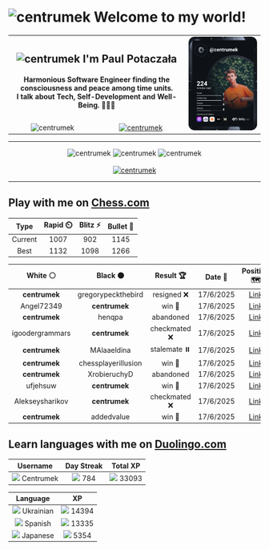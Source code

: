 <h1>
  <img
    src="https://emojis.slackmojis.com/emojis/images/1531849430/4246/blob-sunglasses.gif"
    width="30"
    alt="centrumek"
  />
  Welcome to my world!
</h1>

<table>
  <tbody>
    <tr>
      <td align="center" width="70%" colspan="2">
        <h2>
          <img
            src="https://raw.githubusercontent.com/MartinHeinz/MartinHeinz/master/wave.gif"
            width="30px"
            alt="centrumek"
          />
          I'm Paul Potaczała
        </h2>
        <h4>
          Harmonious Software Engineer finding the consciousness and peace among time units.
          <br/>
          I talk about Tech, Self-Development and Well-Being. 🌿🧘🚀
        </h4>
      </td>
      <td width="30%" rowspan="2">
        <a href="https://app.daily.dev/centrumek">
          <img
            src="./devcard.svg"
            alt="centrumek"
          />
        </a>
      </td>
    </tr>
    <tr align="center">
      <td>
        <img
          src="https://komarev.com/ghpvc/?username=centrumek&label=visitors&color=0e75b6&style=flat"
          alt="centrumek"
        >
      </td>
      <td>
        <a href="https://stackoverflow.com/users/14496012/centrumek">
          <img
            src="https://stackoverflow.com/users/flair/14496012.png?theme=dark"
            alt="centrumek"
          >
        </a>
      </td>
    </tr>
  </tbody>
</table>

---
<div align="center">
  <img 
    src="https://github-readme-stats.vercel.app/api?username=centrumek&show_icons=true&count_private=true&theme=dark&hide_border=true&hide=issues,contribs&bg_color=00000000"
    alt="centrumek"
  />
  <img
    src="https://github-readme-stats.vercel.app/api/top-langs/?username=centrumek&layout=compact&hide_border=true&theme=dark&bg_color=00000000&langs_count=6&exclude_repo=air-statistic-app"
    alt="centrumek"
  />
  <img 
    src="https://github-readme-streak-stats.herokuapp.com?user=centrumek&theme=dark&hide_border=true&background=FFFFFF00"
    alt="centrumek"
  />
  <br/>
  <br/>
  <a href="https://www.buymeacoffee.com/centrumek">
    <img
      src="https://cdn.buymeacoffee.com/buttons/v2/default-orange.png"
      height="50"
      width="210"
      alt="centrumek"
    />
  </a>
</div>

---

## Play with me on [Chess.com](https://www.chess.com/member/centrumek)

<div align="center">
<!--START_SECTION:chessStats-->
<!-- Automatically generated with https://github.com/Balastrong/chess-stats-action -->

| Type | Rapid ⏲️ | Blitz ⚡ | Bullet 🔫 |
|:---:|:---:|:---:|:---:|
| Current | 1007 | 902 | 1145 |
| Best | 1132 | 1098 | 1266 |

| White ⚪ | Black ⚫ | Result 🏆 | Date 📅 | Position 🗺️ | Type 🕕 |
|:---:|:---:|:---:|:---:|:---:|:---:|
| **centrumek** | gregorypeckthebird | resigned ❌ | 17/6/2025 | <a href="http://www.ee.unb.ca/cgi-bin/tervo/fen.pl?select=8/5p1k/4p3/1p1r3p/8/8/2K5/8 w - - 0 40">Link</a> | Blitz |
| Angel72349 | **centrumek** | win 🥇 | 17/6/2025 | <a href="http://www.ee.unb.ca/cgi-bin/tervo/fen.pl?select=r6r/p1p4p/6p1/P1k5/RbPp4/5b2/5P1P/6K1 w - - 0 26">Link</a> | Blitz |
| **centrumek** | henqpa | abandoned  | 17/6/2025 | <a href="http://www.ee.unb.ca/cgi-bin/tervo/fen.pl?select=8/k3K3/8/8/8/8/8/2q5 w - - 0 56">Link</a> | Blitz |
| igoodergrammars | **centrumek** | checkmated ❌ | 17/6/2025 | <a href="http://www.ee.unb.ca/cgi-bin/tervo/fen.pl?select=3r3r/6Q1/4bk2/p4p2/1p5p/1Pq1P2P/P2R1P2/4K1R1 b - - 0 31">Link</a> | Blitz |
| **centrumek** | MAlaaeldina | stalemate ⏸️ | 17/6/2025 | <a href="http://www.ee.unb.ca/cgi-bin/tervo/fen.pl?select=8/6k1/1p4r1/7K/7P/8/8/8 w - - 1 46">Link</a> | Blitz |
| **centrumek** | chessplayerillusion | win 🥇 | 17/6/2025 | <a href="http://www.ee.unb.ca/cgi-bin/tervo/fen.pl?select=3k2Q1/7Q/8/8/8/4P3/6K1/4r3 b - - 0 46">Link</a> | Blitz |
| **centrumek** | XrobieruchyD | abandoned  | 17/6/2025 | <a href="http://www.ee.unb.ca/cgi-bin/tervo/fen.pl?select=1k1r3r/pp5p/1p1bp1p1/1q3p2/3PpP1P/2R1P1K1/3B2P1/8 w - - 0 26">Link</a> | Blitz |
| ufjehsuw | **centrumek** | win 🥇 | 17/6/2025 | <a href="http://www.ee.unb.ca/cgi-bin/tervo/fen.pl?select=r2qkb1r/ppp2ppp/3p1n2/4n3/4P3/2N2Q2/PPPP1PPP/R1B1K2R b KQkq - 2 8">Link</a> | Blitz |
| Alekseysharikov | **centrumek** | checkmated ❌ | 17/6/2025 | <a href="http://www.ee.unb.ca/cgi-bin/tervo/fen.pl?select=k1R5/8/1K1N4/8/8/8/8/8 b - - 44 84">Link</a> | Blitz |
| **centrumek** | addedvalue | win 🥇 | 17/6/2025 | <a href="http://www.ee.unb.ca/cgi-bin/tervo/fen.pl?select=8/3nbk2/5p2/1P6/Q2P4/P7/8/1K6 b - - 0 45">Link</a> | Blitz |

<!--END_SECTION:chessStats-->
</div>

## Learn languages with me on [Duolingo.com](https://www.duolingo.com/profile/Centrumek)

<div align="center">
<!--START_SECTION:duolingoStats-->
<!-- Automatically generated with https://github.com/centrumek/duolingo-readme-stats-->

| Username | Day Streak | Total XP |
|:---:|:---:|:---:|
| <img src="https://raw.githubusercontent.com/centrumek/duolingo-readme-stats/main/assets/duolingo.png" height="12"> Centrumek | <img src="https://raw.githubusercontent.com/centrumek/duolingo-readme-stats/main/assets/streakinactive.svg" height="12"> 784 | <img src="https://raw.githubusercontent.com/centrumek/duolingo-readme-stats/main/assets/xp.svg" height="12"> 33093 | <img src="https://raw.githubusercontent.com/centrumek/duolingo-readme-stats/main/assets/xp.svg" height="12"> 0 |

| Language | XP |
|:---:|:---:|
| <img src="https://raw.githubusercontent.com/centrumek/duolingo-readme-stats/main/assets/langs/ukrainian.svg" height="12"> Ukrainian | <img src="https://raw.githubusercontent.com/centrumek/duolingo-readme-stats/main/assets/xp.svg" height="12"> 14394 |
| <img src="https://raw.githubusercontent.com/centrumek/duolingo-readme-stats/main/assets/langs/spanish.svg" height="12"> Spanish | <img src="https://raw.githubusercontent.com/centrumek/duolingo-readme-stats/main/assets/xp.svg" height="12"> 13335 |
| <img src="https://raw.githubusercontent.com/centrumek/duolingo-readme-stats/main/assets/langs/japanese.svg" height="12"> Japanese | <img src="https://raw.githubusercontent.com/centrumek/duolingo-readme-stats/main/assets/xp.svg" height="12"> 5354 |

<!--END_SECTION:duolingoStats-->
</div>
<!--
**centrumek/centrumek** is a ✨ _special_ ✨ repository because its `README.md` (this file) appears on your GitHub profile.

Here are some ideas to get you started:

- 🔭 I’m currently working on ...
- 🌱 I’m currently learning ...
- 👯 I’m looking to collaborate on ...
- 🤔 I’m looking for help with ...
- 💬 Ask me about ...
- 📫 How to reach me: ...
- 😄 Pronouns: ...
- ⚡ Fun fact: ...
-->
